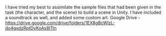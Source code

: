I have tried my best to assimilate the sample files that had been given in the task (the character, and the scene) to build a scene in Unity. I have included a soundtrack as well, and added some custom art.
Google Drive - https://drive.google.com/drive/folders/1EX8gBcWlzL-do4gxdzRptDvKoAs8lTtn
